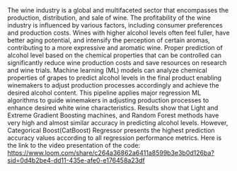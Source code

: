 The wine industry is a global and multifaceted sector that encompasses the production, distribution, and sale of wine. The profitability of the wine industry is influenced by various factors, including consumer preferences and production costs. Wines with higher alcohol levels often feel fuller, have better aging potential, and intensify the perception of certain aromas, contributing to a more expressive and aromatic wine. Proper prediction of alcohol level based on the chemical properties that can be controlled can significantly reduce wine production costs and save resources on research and wine trials. Machine learning (ML) models can analyze chemical properties of grapes to predict alcohol levels in the final product enabling winemakers to adjust production processes accordingly and achieve the desired alcohol content. This pipeline applies major regression ML algorithms to guide winemakers in adjusting production processes to enhance desired white wine characteristics. Results show that Light and Extreme Gradient Boosting machines, and Random Forest methods have very high and almost similar accuracy in predicting alcohol levels. However, Categorical Boost(CatBoost) Regressor presents the highest prediction accuracy values according to all regression performance metrics.
Here is the link to the video presentation of the code: https://www.loom.com/share/c264a36862a6411a8599b3e3b0d126ba?sid=0d4b2be4-dd11-435e-afe0-e176458a23df
